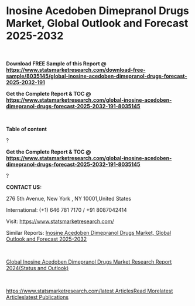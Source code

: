 <h1>Inosine Acedoben Dimepranol Drugs Market, Global Outlook and Forecast 2025-2032</h1><br/><p><strong>Download FREE Sample of this Report @ <a href="https://www.statsmarketresearch.com/download-free-sample/8035145/global-inosine-acedoben-dimepranol-drugs-forecast-2025-2032-191">https://www.statsmarketresearch.com/download-free-sample/8035145/global-inosine-acedoben-dimepranol-drugs-forecast-2025-2032-191</a></strong></p>
 
 
 
 <div><b>Get the Complete Report & TOC @ <a href="https://www.statsmarketresearch.com/global-inosine-acedoben-dimepranol-drugs-forecast-2025-2032-191-8035145">https://www.statsmarketresearch.com/global-inosine-acedoben-dimepranol-drugs-forecast-2025-2032-191-8035145</a></b></div>
 
 
 
 <p><br />
 
 <b>Table of content</b></p>
 
 
 
 <p>? </p>
 
 
 
 <div><b>Get the Complete Report & TOC @ <a href="https://www.statsmarketresearch.com/global-inosine-acedoben-dimepranol-drugs-forecast-2025-2032-191-8035145">https://www.statsmarketresearch.com/global-inosine-acedoben-dimepranol-drugs-forecast-2025-2032-191-8035145</a></b></div>
 
 
 
 <p>? </p>
 
 
 
 <p><b>CONTACT US:</b><br />
 
 276 5th Avenue, New York , NY 10001,United States<br />
 
 International: (+1) 646 781 7170 / +91 8087042414<br />
 
 Visit: <a href="https://www.statsmarketresearch.com/">https://www.statsmarketresearch.com/</a><br />
 
 Similar Reports: <a href="https://www.statsmarketresearch.com/global-inosine-acedoben-dimepranol-drugs-forecast-2025-2032-191-8035145">Inosine Acedoben Dimepranol Drugs Market, Global Outlook and Forecast 2025-2032</a><br />
 
 <br />
 
 <a href="https://www.statsmarketresearch.com/global-inosine-acedoben-dimepranol-drugs-forecast-2025-2032-191-8035145">Global Inosine Acedoben Dimepranol Drugs Market Research Report 2024(Status and Outlook)</a><br />
 
 <br />
 
 <a href="https://gyeongbokgung.com">https://www.statsmarketresearch.com/</a><a href="https://hallyeomaritime.com">latest Articles</a><a href="https://jingwansa.com">Read More</a><a href="https://nguoiviet.jp/">latest Articles</a><a href="https://www.intelmarketresearch.com/">latest Publications</a></p>